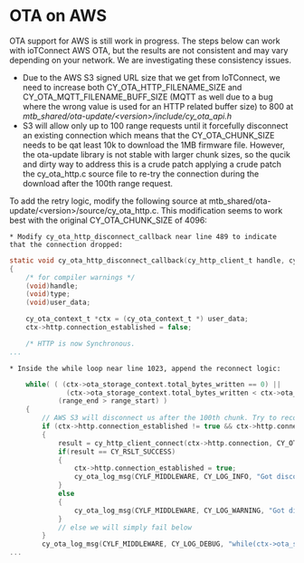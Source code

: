 # OTA on AWS

OTA support for AWS is still work in progress. The steps below can work with ioTConnect AWS OTA, 
but the results are not consistent and may vary depending on your network. 
We are investigating these consistency issues.

* Due to the AWS S3 signed URL size that we get from IoTConnect, we need to increase both
CY_OTA_HTTP_FILENAME_SIZE and CY_OTA_MQTT_FILENAME_BUFF_SIZE 
(MQTT as well due to a bug where the wrong value is used for an HTTP related buffer size)
to 800 at *mtb_shared/ota-update/\<version>/include/cy_ota_api.h*  
* S3 will allow only up to 100 range requests until it forcefully disconnect an existing connection
which means that the CY_OTA_CHUNK_SIZE needs to be qat least 10k to download the 1MB firmware file.
However, the ota-update library is not stable with larger chunk sizes, so the qucik and dirty way 
to address this is a crude patch
applying a crude patch the cy_ota_http.c source file to re-try the connection during the download
after the 100th range request.

To add the retry logic, modify the following source at mtb_shared/ota-update/\<version>/source/cy_ota_http.c. 
  This modification seems to work best with the original CY_OTA_CHUNK_SIZE of 4096:

    * Modify cy_ota_http_disconnect_callback near line 489 to indicate that the connection dropped:

```C
static void cy_ota_http_disconnect_callback(cy_http_client_t handle, cy_http_client_disconn_type_t type, void *user_data)
{
    /* for compiler warnings */
    (void)handle;
    (void)type;
    (void)user_data;

    cy_ota_context_t *ctx = (cy_ota_context_t *) user_data;
    ctx->http.connection_established = false;

    /* HTTP is now Synchronous.
...
```
    * Inside the while loop near line 1023, append the reconnect logic:

```C
    while( ( (ctx->ota_storage_context.total_bytes_written == 0) ||
              (ctx->ota_storage_context.total_bytes_written < ctx->ota_storage_context.total_image_size) ) &&
            (range_end > range_start) )
    {
    	// AWS S3 will disconnect us after the 100th chunk. Try to reconnect here...
    	if (ctx->http.connection_established != true && ctx->http.connection != NULL) 
    	{
    	    result = cy_http_client_connect(ctx->http.connection, CY_OTA_HTTP_TIMEOUT_SEND, CY_OTA_HTTP_TIMEOUT_RECEIVE);
    	    if(result == CY_RSLT_SUCCESS) 
    	    {
        	    ctx->http.connection_established = true;
                cy_ota_log_msg(CYLF_MIDDLEWARE, CY_LOG_INFO, "Got disconnected... Reconnect successful.");
    	    }
    	    else 
    	    {
                cy_ota_log_msg(CYLF_MIDDLEWARE, CY_LOG_WARNING, "Got disconnected... Reconnect failed.");
    	    }
    	    // else we will simply fail below
    	}
        cy_ota_log_msg(CYLF_MIDDLEWARE, CY_LOG_DEBUG, "while(ctx->ota_storage_context.total_bytes_written (%ld) < (%ld) ctx->total_image_size)\n", ctx->ota_storage_context.total_bytes_written, ctx->ota_storage_context.total_image_size);
...
```


